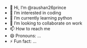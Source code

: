 - 👋 Hi, I’m @raushan26prince
- 👀 I’m interested in coding
- 🌱 I’m currently learning python
- 💞️ I’m looking to collaborate on work
- 📫 How to reach me 
- 😄 Pronouns: ...
- ⚡ Fun fact: ...

<!---
raushan26prince/raushan26prince is a ✨ special ✨ repository because its `README.md` (this file) appears on your GitHub profile.
You can click the Preview link to take a look at your changes.
--->
